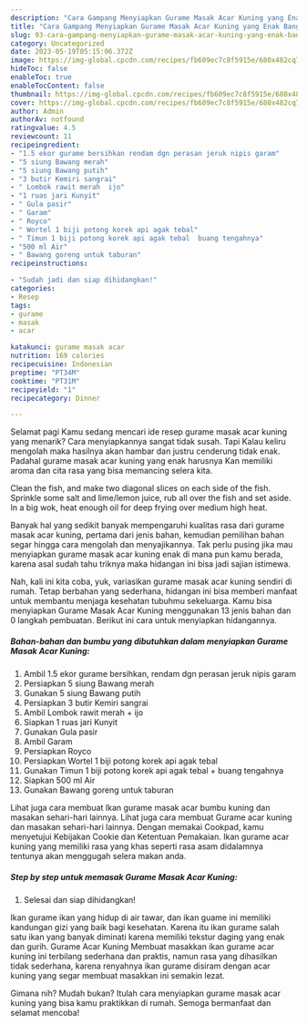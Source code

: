 ```yaml
---
description: "Cara Gampang Menyiapkan Gurame Masak Acar Kuning yang Enak Banget"
title: "Cara Gampang Menyiapkan Gurame Masak Acar Kuning yang Enak Banget"
slug: 93-cara-gampang-menyiapkan-gurame-masak-acar-kuning-yang-enak-banget
category: Uncategorized
date: 2023-05-19T05:15:06.372Z
image: https://img-global.cpcdn.com/recipes/fb609ec7c8f5915e/680x482cq70/gurame-masak-acar-kuning-foto-resep-utama.jpg
hideToc: false
enableToc: true
enableTocContent: false
thumbnail: https://img-global.cpcdn.com/recipes/fb609ec7c8f5915e/680x482cq70/gurame-masak-acar-kuning-foto-resep-utama.jpg
cover: https://img-global.cpcdn.com/recipes/fb609ec7c8f5915e/680x482cq70/gurame-masak-acar-kuning-foto-resep-utama.jpg
author: Admin
authorAv: notfound
ratingvalue: 4.5
reviewcount: 11
recipeingredient:
- "1.5 ekor gurame bersihkan rendam dgn perasan jeruk nipis garam"
- "5 siung Bawang merah"
- "5 siung Bawang putih"
- "3 butir Kemiri sangrai"
- " Lombok rawit merah  ijo"
- "1 ruas jari Kunyit"
- " Gula pasir"
- " Garam"
- " Royco"
- " Wortel 1 biji potong korek api agak tebal"
- " Timun 1 biji potong korek api agak tebal  buang tengahnya"
- "500 ml Air"
- " Bawang goreng untuk taburan"
recipeinstructions:

- "Sudah jadi dan siap dihidangkan!"
categories:
- Resep
tags:
- gurame
- masak
- acar

katakunci: gurame masak acar 
nutrition: 169 calories
recipecuisine: Indonesian
preptime: "PT34M"
cooktime: "PT31M"
recipeyield: "1"
recipecategory: Dinner

---
```



Selamat pagi Kamu sedang mencari ide resep gurame masak acar kuning yang menarik? Cara menyiapkannya sangat tidak susah. Tapi Kalau keliru mengolah maka hasilnya akan hambar dan justru cenderung tidak enak. Padahal gurame masak acar kuning yang enak harusnya Kan memiliki aroma dan cita rasa yang bisa memancing selera kita.


Clean the fish, and make two diagonal slices on each side of the fish. Sprinkle some salt and lime/lemon juice, rub all over the fish and set aside. In a big wok, heat enough oil for deep frying over medium high heat.

Banyak hal yang sedikit banyak mempengaruhi kualitas rasa dari gurame masak acar kuning, pertama dari jenis bahan, kemudian pemilihan bahan segar hingga cara mengolah dan menyajikannya. Tak perlu pusing jika mau menyiapkan gurame masak acar kuning enak di mana pun kamu berada, karena asal sudah tahu triknya maka hidangan ini bisa jadi sajian istimewa.


Nah, kali ini kita coba, yuk, variasikan gurame masak acar kuning sendiri di rumah. Tetap berbahan yang sederhana, hidangan ini bisa memberi manfaat untuk membantu menjaga kesehatan tubuhmu sekeluarga. Kamu bisa menyiapkan Gurame Masak Acar Kuning menggunakan 13 jenis bahan dan 0 langkah pembuatan. Berikut ini cara untuk menyiapkan hidangannya.

<!--inarticleads1-->

##### Bahan-bahan dan bumbu yang dibutuhkan dalam menyiapkan Gurame Masak Acar Kuning:

1. Ambil 1.5 ekor gurame bersihkan, rendam dgn perasan jeruk nipis garam
1. Persiapkan 5 siung Bawang merah
1. Gunakan 5 siung Bawang putih
1. Persiapkan 3 butir Kemiri sangrai
1. Ambil  Lombok rawit merah + ijo
1. Siapkan 1 ruas jari Kunyit
1. Gunakan  Gula pasir
1. Ambil  Garam
1. Persiapkan  Royco
1. Persiapkan  Wortel 1 biji potong korek api agak tebal
1. Gunakan  Timun 1 biji potong korek api agak tebal + buang tengahnya
1. Siapkan 500 ml Air
1. Gunakan  Bawang goreng untuk taburan


Lihat juga cara membuat Ikan gurame masak acar bumbu kuning dan masakan sehari-hari lainnya. Lihat juga cara membuat Gurame acar kuning dan masakan sehari-hari lainnya. Dengan memakai Cookpad, kamu menyetujui Kebijakan Cookie dan Ketentuan Pemakaian. Ikan gurame acar kuning yang memiliki rasa yang khas seperti rasa asam didalamnya tentunya akan menggugah selera makan anda. 

<!--inarticleads2-->

##### Step by step untuk memasak Gurame Masak Acar Kuning:


1. Selesai dan siap dihidangkan!

Ikan gurame ikan yang hidup di air tawar, dan ikan guame ini memiliki kandungan gizi yang baik bagi kesehatan. Karena itu ikan gurame salah satu ikan yang banyak diminati karena memiliki tekstur daging yang enak dan gurih. Gurame Acar Kuning Membuat masakkan ikan gurame acar kuning ini terbilang sederhana dan praktis, namun rasa yang dihasilkan tidak sederhana, karena renyahnya ikan gurame disiram dengan acar kuning yang segar membuat masakkan ini semakin lezat. 

Gimana nih? Mudah bukan? Itulah cara menyiapkan gurame masak acar kuning yang bisa kamu praktikkan di rumah. Semoga bermanfaat dan selamat mencoba!
